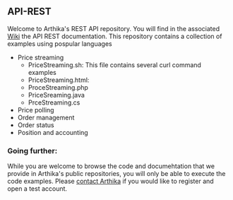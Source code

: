 ## API-REST
Welcome to Arthika's REST API repository.
You will find in the associated [Wiki](https://github.com/Arthika/API-REST/wiki)
 the API REST documentation.
This repository contains a collection of examples using pospular languages 

* Price streaming
  * PriceStreaming.sh: This file contains several curl command examples
  * PriceStreaming.html:
  * ProceStreaming.php
  * PriceSreaming.java
  * PrceStreaming.cs
* Price polling
* Order management
* Order status
* Position and accounting


### Going further: 
While you are welcome to browse the code and documehtation that we provide in Arthika's public repositories, you will only be able to execute the code examples. Please [contact Arthika](http://www.arthikatrading.com/contact/) if you would like to register and open a test account. 
